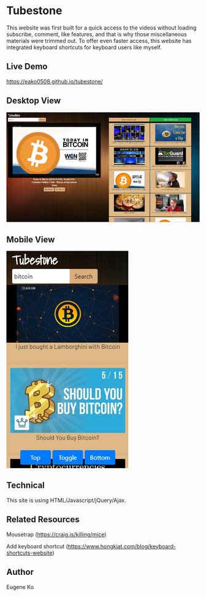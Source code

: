 # Tubestone

 This website was first built for a quick access to the videos without loading subscribe, comment, like features, and that is why those miscellaneous materials were trimmed out.
 To offer even faster access, this website has integrated keyboard shortcuts for keyboard users like myself.

## Live Demo

https://eako0508.github.io/tubestone/

## Desktop View

![desktop](https://raw.githubusercontent.com/eako0508/tubestone/master/img/new_tubestone_desktop.png)

## Mobile View

![mobile](https://raw.githubusercontent.com/eako0508/tubestone/master/img/new_tubestone_mobile.png)

## Technical

This site is using HTML/Javascript/jQuery/Ajax.

## Related Resources

Mousetrap (https://craig.is/killing/mice)
 
Add keyboard shortcut (https://www.hongkiat.com/blog/keyboard-shortcuts-website)
 

## Author

Eugene Ko
